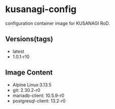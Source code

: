 # kusanagi-config

configuration container image for KUSANAGI RoD.

## Versions(tags)
- latest
- 1.0.1-r10

## Image Content
- Alpine Linux:3.13.5
- git: 2.30.2-r0
- mariadb-client: 10.5.9-r0
- postgresql-client: 13.2-r0

